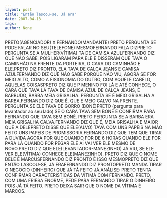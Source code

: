 ```yaml
---
layout: post
title: "Então lascou-se. Já era"
date: 2007-04-13
tags: 
author: None
---
```

PRETO(AGENCIADOR) X FERNANDO(MANDANTE)
PRETO PERGUNTA SE PODE FALAR NO SEU(TELEFONE) MESMOFERNANDO FALA DIZPRETO PERGUNTA SE A MULHER(VÍTIMA) TA DE CAMISA AZULFERNANDO DIZ QUE NÃO SABE, POIS LIGARAM PARA ELE E DISSERAM QUE TAVA O CAMINHÃO NA FRENTE DA PORTEIRA, O CARA DO CAMINHÃO E ELE.PRETO DIZ PRONTO, ELA TAVA DE CALÇA JEANS E CAMISA AZULFERNANDO DIZ QUE NÃO SABE PORQUE NÃO VIU, AGORA SE FOR MEIO ALTO, COMO A FISIONOMIA DO OUTRO, COM AQUELE CABELO, AQUELAS COISASPRETO DIZ QUE P MENINO FOI LÁ E ATÉ CONHECE, O CARA QUE TAVA LÁ TAVA DE CAMISA AZUL DE CALÇA JEANS, É BARBUDO, BARBA MEIA GRISALHA. PERGUNTA SE É MEIO GRISALHA A BARBA.FERNANDO DIZ QUE É. QUE É MEIO CALVO NA FRENTE. PERGUNTA SE ELE TAVA DE GORRO (BONÉ)PRETO (pergunta para levantador ao seu lado) SE O CARA TAVA SEM BONÉ E CONFIRMA PARA FERNANDO QUE TAVA SEM BONÉ. PRETO PERGUNTA SE A BARBA ERA MEIA GRISALHA CALVA.FERNANDO DIZ QUE É, MEIA GRISALHA E MAIOR QUE A DELEPRETO DISSE QUE ELE(ALVO) TAVA COM UNS PAPEIS NA MÃO FEITO UNS PAPEIS DE PROMISSORIA.FERNANDO DIZ QUE TEM QUE TIRAR A DUVIDA AGORA POR QUE QUANDO FOR DE 6 HORAS QUANDO ELE FOR PARA LÁ QUANDO FOR PEGAR ELE AÍ VAI VER ELE MESMO DE NOVO.PRETO DIZ QUE ELE(LEVANTADOR-MANEZINHO) JÁ VIU, SE ELE VER ELE(VÍTIMA) CONHECE ELE(MANEZINHO). PRETO DIZ QUE O NOME DELE É MARCUSFERNANDO DIZ PRONTO É ISSO MESMOPRETO DIZ QUE ENTÃO LASCOU-SE, JÁ ERAFERNANDO DIZ PRONTOPRETO MANDA TIRAR O NEGOCIO (DINHEIRO) QUE JÁ TÁ FEITO JÁ.ANÁLISE: PRETO TENTA CONFIRMAR CARACTERISTICAS DA VÍTIMA COM FERNANDO. PRETO, COM UMA FRIESA ENORME, PEDE PARA FERNANDO TIRAR O DINHEIRO POIS JÁ TÁ FEITO. PRETO DEIXA SAIR QUE O NOME DA VÍTIMA É MARCOS. 